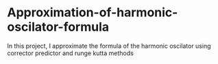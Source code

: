 # Approximation-of-harmonic-oscilator-formula

In this project, I approximate the formula of the harmonic oscilator using corrector predictor and runge kutta methods
